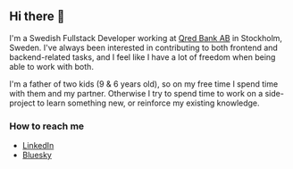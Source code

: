 ## Hi there 👋

I'm a Swedish Fullstack Developer working at [Qred Bank AB](https://www.qred.se/) in Stockholm, Sweden.
I've always been interested in contributing to both frontend and backend-related tasks, and I feel like I have a lot of freedom when being able to work with both.

I'm a father of two kids (9 & 6 years old), so on my free time I spend time with them and my partner. Otherwise I try to spend time to work on a side-project to learn something new, or reinforce my existing knowledge.

### How to reach me
* [LinkedIn](https://www.linkedin.com/in/mansnilsson1/)
* [Bluesky](https://bsky.app/profile/mansnilsson.bsky.social)
